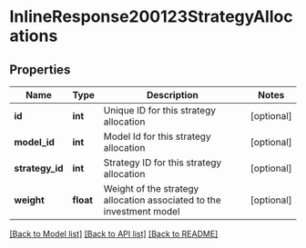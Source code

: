 # InlineResponse200123StrategyAllocations

## Properties
Name | Type | Description | Notes
------------ | ------------- | ------------- | -------------
**id** | **int** | Unique ID for this strategy allocation | [optional] 
**model_id** | **int** | Model Id for this strategy allocation | [optional] 
**strategy_id** | **int** | Strategy ID for this strategy allocation | [optional] 
**weight** | **float** | Weight of the strategy allocation associated to the investment model | [optional] 

[[Back to Model list]](../README.md#documentation-for-models) [[Back to API list]](../README.md#documentation-for-api-endpoints) [[Back to README]](../README.md)

